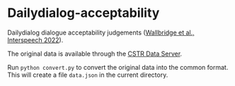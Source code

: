 # Dailydialog-acceptability

Dailydialog dialogue acceptability judgements ([Wallbridge et al., Interspeech 2022](https://www.isca-archive.org/interspeech_2022/wallbridge22_interspeech.pdf)).

The original data is available through the [CSTR Data Server](https://data.cstr.ed.ac.uk/sarenne/INTERSPEECH2022/dailydailog_results_is.csv). 

Run `python convert.py` to convert the original data into the common format. This will create a file `data.json` in the current directory.
